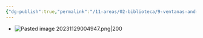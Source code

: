 ```yaml
---
{"dg-publish":true,"permalink":"/11-areas/02-biblioteca/9-ventanas-and-otros-poemas/","noteIcon":""}
---
```


- ![Pasted image 20231129004947.png|200](/img/user/11%20%C3%81reas%20%E2%9A%99/02%20Biblioteca/%F0%9F%92%BE%20Adjuntos/Pasted%20image%2020231129004947.png)